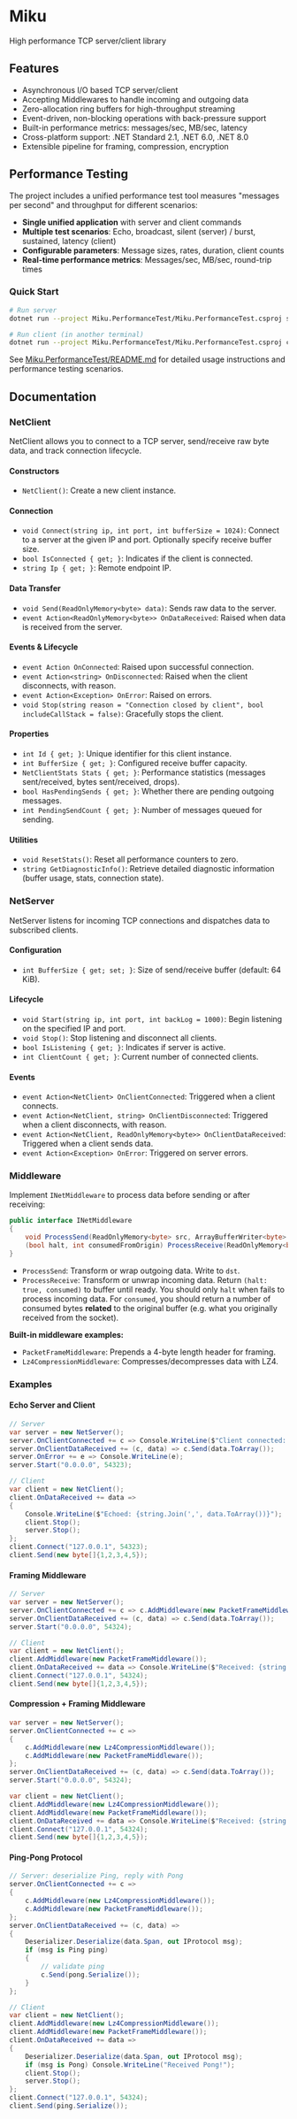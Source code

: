 # Miku

High performance TCP server/client library

## Features
- Asynchronous I/O based TCP server/client
- Accepting Middlewares to handle incoming and outgoing data
- Zero-allocation ring buffers for high-throughput streaming
- Event-driven, non-blocking operations with back-pressure support
- Built-in performance metrics: messages/sec, MB/sec, latency
- Cross-platform support: .NET Standard 2.1, .NET 6.0, .NET 8.0
- Extensible pipeline for framing, compression, encryption

## Performance Testing

The project includes a unified performance test tool measures "messages per second" and throughput for different scenarios:

- **Single unified application** with server and client commands
- **Multiple test scenarios**: Echo, broadcast, silent (server) / burst, sustained, latency (client)
- **Configurable parameters**: Message sizes, rates, duration, client counts
- **Real-time performance metrics**: Messages/sec, MB/sec, round-trip times

### Quick Start
```bash
# Run server
dotnet run --project Miku.PerformanceTest/Miku.PerformanceTest.csproj server

# Run client (in another terminal)
dotnet run --project Miku.PerformanceTest/Miku.PerformanceTest.csproj client --size 100 --rate 100 --duration 30
```

See [Miku.PerformanceTest/README.md](Miku.PerformanceTest/README.md) for detailed usage instructions and performance testing scenarios.

## Documentation

### NetClient

NetClient allows you to connect to a TCP server, send/receive raw byte data, and track connection lifecycle.

#### Constructors
- `NetClient()`: Create a new client instance.

#### Connection
- `void Connect(string ip, int port, int bufferSize = 1024)`: Connect to a server at the given IP and port. Optionally specify receive buffer size.
- `bool IsConnected { get; }`: Indicates if the client is connected.
- `string Ip { get; }`: Remote endpoint IP.

#### Data Transfer
- `void Send(ReadOnlyMemory<byte> data)`: Sends raw data to the server.
- `event Action<ReadOnlyMemory<byte>> OnDataReceived`: Raised when data is received from the server.

#### Events & Lifecycle
- `event Action OnConnected`: Raised upon successful connection.
- `event Action<string> OnDisconnected`: Raised when the client disconnects, with reason.
- `event Action<Exception> OnError`: Raised on errors.
- `void Stop(string reason = "Connection closed by client", bool includeCallStack = false)`: Gracefully stops the client.

#### Properties
- `int Id { get; }`: Unique identifier for this client instance.
- `int BufferSize { get; }`: Configured receive buffer capacity.
- `NetClientStats Stats { get; }`: Performance statistics (messages sent/received, bytes sent/received, drops).
- `bool HasPendingSends { get; }`: Whether there are pending outgoing messages.
- `int PendingSendCount { get; }`: Number of messages queued for sending.

#### Utilities
- `void ResetStats()`: Reset all performance counters to zero.
- `string GetDiagnosticInfo()`: Retrieve detailed diagnostic information (buffer usage, stats, connection state).

### NetServer

NetServer listens for incoming TCP connections and dispatches data to subscribed clients.

#### Configuration
- `int BufferSize { get; set; }`: Size of send/receive buffer (default: 64 KiB).

#### Lifecycle
- `void Start(string ip, int port, int backLog = 1000)`: Begin listening on the specified IP and port.
- `void Stop()`: Stop listening and disconnect all clients.
- `bool IsListening { get; }`: Indicates if server is active.
- `int ClientCount { get; }`: Current number of connected clients.

#### Events
- `event Action<NetClient> OnClientConnected`: Triggered when a client connects.
- `event Action<NetClient, string> OnClientDisconnected`: Triggered when a client disconnects, with reason.
- `event Action<NetClient, ReadOnlyMemory<byte>> OnClientDataReceived`: Triggered when a client sends data.
- `event Action<Exception> OnError`: Triggered on server errors.

### Middleware

Implement `INetMiddleware` to process data before sending or after receiving:

```csharp
public interface INetMiddleware
{
    void ProcessSend(ReadOnlyMemory<byte> src, ArrayBufferWriter<byte> dst);
    (bool halt, int consumedFromOrigin) ProcessReceive(ReadOnlyMemory<byte> src, ArrayBufferWriter<byte> dst);
}
```

- `ProcessSend`: Transform or wrap outgoing data. Write to `dst`.
- `ProcessReceive`: Transform or unwrap incoming data. Return `(halt: true, consumed)` to buffer until ready. You should only `halt` when fails to process incoming data. For `consumed`, you should return a number of consumed bytes **related** to the original buffer (e.g. what you originally received from the socket).

**Built-in middleware examples:**
- `PacketFrameMiddleware`: Prepends a 4-byte length header for framing.
- `Lz4CompressionMiddleware`: Compresses/decompresses data with LZ4.

### Examples

#### Echo Server and Client

```csharp
// Server
var server = new NetServer();
server.OnClientConnected += c => Console.WriteLine($"Client connected: {c.Ip}");
server.OnClientDataReceived += (c, data) => c.Send(data.ToArray());
server.OnError += e => Console.WriteLine(e);
server.Start("0.0.0.0", 54323);

// Client
var client = new NetClient();
client.OnDataReceived += data =>
{
    Console.WriteLine($"Echoed: {string.Join(',', data.ToArray())}");
    client.Stop();
    server.Stop();
};
client.Connect("127.0.0.1", 54323);
client.Send(new byte[]{1,2,3,4,5});
```

#### Framing Middleware

```csharp
// Server
var server = new NetServer();
server.OnClientConnected += c => c.AddMiddleware(new PacketFrameMiddleware());
server.OnClientDataReceived += (c, data) => c.Send(data.ToArray());
server.Start("0.0.0.0", 54324);

// Client
var client = new NetClient();
client.AddMiddleware(new PacketFrameMiddleware());
client.OnDataReceived += data => Console.WriteLine($"Received: {string.Join(',', data.ToArray())}");
client.Connect("127.0.0.1", 54324);
client.Send(new byte[]{1,2,3,4,5});
```

#### Compression + Framing Middleware

```csharp
var server = new NetServer();
server.OnClientConnected += c =>
{
    c.AddMiddleware(new Lz4CompressionMiddleware());
    c.AddMiddleware(new PacketFrameMiddleware());
};
server.OnClientDataReceived += (c, data) => c.Send(data.ToArray());
server.Start("0.0.0.0", 54324);

var client = new NetClient();
client.AddMiddleware(new Lz4CompressionMiddleware());
client.AddMiddleware(new PacketFrameMiddleware());
client.OnDataReceived += data => Console.WriteLine($"Received: {string.Join(',', data.ToArray())}");
client.Connect("127.0.0.1", 54324);
client.Send(new byte[]{1,2,3,4,5});
```

#### Ping-Pong Protocol

```csharp
// Server: deserialize Ping, reply with Pong
server.OnClientConnected += c =>
{
    c.AddMiddleware(new Lz4CompressionMiddleware());
    c.AddMiddleware(new PacketFrameMiddleware());
};
server.OnClientDataReceived += (c, data) =>
{
    Deserializer.Deserialize(data.Span, out IProtocol msg);
    if (msg is Ping ping)
    {
        // validate ping
        c.Send(pong.Serialize());
    }
};

// Client
var client = new NetClient();
client.AddMiddleware(new Lz4CompressionMiddleware());
client.AddMiddleware(new PacketFrameMiddleware());
client.OnDataReceived += data =>
{
    Deserializer.Deserialize(data.Span, out IProtocol msg);
    if (msg is Pong) Console.WriteLine("Received Pong!");
    client.Stop();
    server.Stop();
};
client.Connect("127.0.0.1", 54324);
client.Send(ping.Serialize());
```